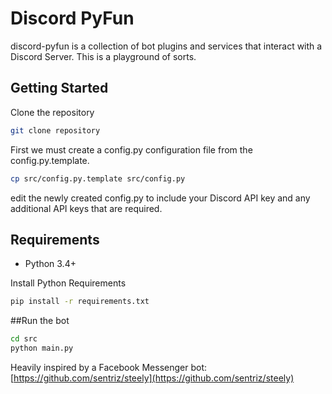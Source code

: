 # Discord PyFun

discord-pyfun is a collection of bot plugins and services that interact with a Discord Server. This is a playground of sorts.

## Getting Started
Clone the repository
```bash
git clone repository
```
First we must create a config.py configuration file from the config.py.template.
```bash
cp src/config.py.template src/config.py
```

edit the newly created config.py to include your Discord API key and any additional API keys that are required.

## Requirements

- Python 3.4+

Install Python Requirements
```bash
pip install -r requirements.txt
```

##Run the bot
```bash
cd src
python main.py
```

Heavily inspired by a Facebook Messenger bot: [https://github.com/sentriz/steely](https://github.com/sentriz/steely)